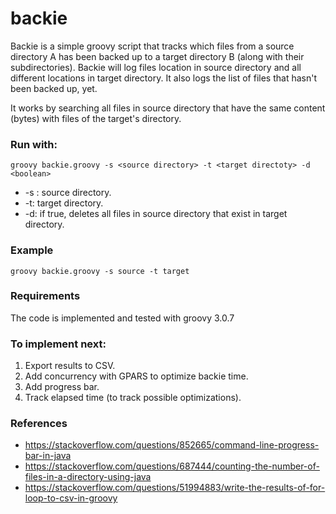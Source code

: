 
# backie
 Backie is a simple groovy script that tracks which files from a source directory A has been backed up to a target directory B (along with their subdirectories). Backie will log files location in source directory and all different locations in target directory. It also logs the list of files that hasn't been backed up, yet. 

It works by searching all files in source directory that have the same content (bytes) with files of the target's directory.
 
 ### Run with:

    groovy backie.groovy -s <source directory> -t <target directoty> -d <boolean>
    
- -s : source directory. 
- -t: target directory.
- -d: if true, deletes all files in source directory that exist in target directory.

### Example

    groovy backie.groovy -s source -t target

### Requirements
The code is implemented and tested with groovy 3.0.7

### To implement next:
1. Export results to CSV.
2. Add concurrency with GPARS to optimize backie time.
3. Add progress bar.
4. Track elapsed time (to track possible optimizations).

### References
- https://stackoverflow.com/questions/852665/command-line-progress-bar-in-java
- https://stackoverflow.com/questions/687444/counting-the-number-of-files-in-a-directory-using-java
- https://stackoverflow.com/questions/51994883/write-the-results-of-for-loop-to-csv-in-groovy
